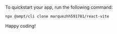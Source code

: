 To quickstart your app, run the following command: 

```bash
npx @ampt/cli clone marquezhh591781/react-vite
```

Happy coding!